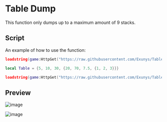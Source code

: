 # Table Dump
This function only dumps up to a maximum amount of 9 stacks.
## Script
An example of how to use the function:
```lua
loadstring(game:HttpGet("https://raw.githubusercontent.com/Exunys/Table-Dump/main/Module.lua"))()(ARRAY_OR_DICTIONARY_HERE)
```
```lua
local Table = {5, 10, 30, {20, 70, 7.5, {1, 2, 3}}}

loadstring(game:HttpGet("https://raw.githubusercontent.com/Exunys/Table-Dump/main/Module.lua"))()(Table)
```
## Preview
![image](https://user-images.githubusercontent.com/76539058/146471258-e6f9ff8a-cf0d-40be-bcd5-d77d310d8346.png)

![image](https://user-images.githubusercontent.com/76539058/146471067-3b385d03-8616-4ae1-9ed8-05e1e3b6952a.png)
